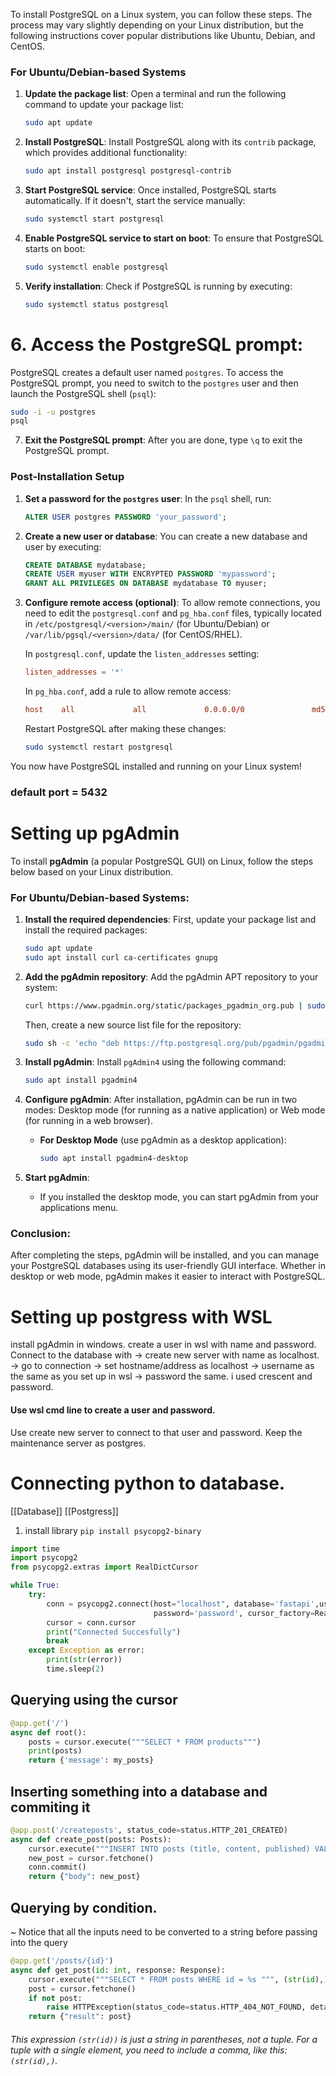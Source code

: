 To install PostgreSQL on a Linux system, you can follow these steps. The process may vary slightly depending on your Linux distribution, but the following instructions cover popular distributions like Ubuntu, Debian, and CentOS.

### For Ubuntu/Debian-based Systems

1. **Update the package list**:
   Open a terminal and run the following command to update your package list:
   ```bash
   sudo apt update
   ```

2. **Install PostgreSQL**:
   Install PostgreSQL along with its `contrib` package, which provides additional functionality:
   ```bash
   sudo apt install postgresql postgresql-contrib
   ```

3. **Start PostgreSQL service**:
   Once installed, PostgreSQL starts automatically. If it doesn't, start the service manually:
   ```bash
   sudo systemctl start postgresql
   ```

4. **Enable PostgreSQL service to start on boot**:
   To ensure that PostgreSQL starts on boot:
   ```bash
   sudo systemctl enable postgresql
   ```

5. **Verify installation**:
   Check if PostgreSQL is running by executing:
   ```bash
   sudo systemctl status postgresql
   ```

# 6. **Access the PostgreSQL prompt**:
   PostgreSQL creates a default user named `postgres`. To access the PostgreSQL prompt, you need to switch to the `postgres` user and then launch the PostgreSQL shell (`psql`):
   ```bash
   sudo -i -u postgres
   psql
   ```

7. **Exit the PostgreSQL prompt**:
   After you are done, type `\q` to exit the PostgreSQL prompt.

### Post-Installation Setup

1. **Set a password for the `postgres` user**:
   In the `psql` shell, run:
   ```sql
   ALTER USER postgres PASSWORD 'your_password';
   ```

2. **Create a new user or database**:
   You can create a new database and user by executing:
   ```sql
   CREATE DATABASE mydatabase;
   CREATE USER myuser WITH ENCRYPTED PASSWORD 'mypassword';
   GRANT ALL PRIVILEGES ON DATABASE mydatabase TO myuser;
   ```

3. **Configure remote access (optional)**:
   To allow remote connections, you need to edit the `postgresql.conf` and `pg_hba.conf` files, typically located in `/etc/postgresql/<version>/main/` (for Ubuntu/Debian) or `/var/lib/pgsql/<version>/data/` (for CentOS/RHEL).

   In `postgresql.conf`, update the `listen_addresses` setting:
   ```conf
   listen_addresses = '*'
   ```

   In `pg_hba.conf`, add a rule to allow remote access:
   ```conf
   host    all             all             0.0.0.0/0               md5
   ```

   Restart PostgreSQL after making these changes:
   ```bash
   sudo systemctl restart postgresql
   ```

You now have PostgreSQL installed and running on your Linux system!

### default port = 5432

# Setting up pgAdmin
To install **pgAdmin** (a popular PostgreSQL GUI) on Linux, follow the steps below based on your Linux distribution.

### For Ubuntu/Debian-based Systems:

1. **Install the required dependencies**:
   First, update your package list and install the required packages:

   ```bash
   sudo apt update
   sudo apt install curl ca-certificates gnupg
   ```

2. **Add the pgAdmin repository**:
   Add the pgAdmin APT repository to your system:

   ```bash
   curl https://www.pgadmin.org/static/packages_pgadmin_org.pub | sudo tee /etc/apt/trusted.gpg.d/pgadmin.asc
   ```

   Then, create a new source list file for the repository:

   ```bash
   sudo sh -c 'echo "deb https://ftp.postgresql.org/pub/pgadmin/pgadmin4/apt/$(lsb_release -cs) pgadmin4 main" > /etc/apt/sources.list.d/pgadmin4.list && apt update'
   ```

3. **Install pgAdmin**:
   Install `pgAdmin4` using the following command:

   ```bash
   sudo apt install pgadmin4
   ```

4. **Configure pgAdmin**:
   After installation, pgAdmin can be run in two modes: Desktop mode (for running as a native application) or Web mode (for running in a web browser).

   - **For Desktop Mode** (use pgAdmin as a desktop application):

     ```bash
     sudo apt install pgadmin4-desktop
     ```

5. **Start pgAdmin**:
   - If you installed the desktop mode, you can start pgAdmin from your applications menu.

### Conclusion:
After completing the steps, pgAdmin will be installed, and you can manage your PostgreSQL databases using its user-friendly GUI interface. Whether in desktop or web mode, pgAdmin makes it easier to interact with PostgreSQL.


# Setting up postgress with WSL

install pgAdmin in windows. 
create a user in wsl with name and password. 
Connect to the database with 
	-> create new server with name as localhost.
	-> go to connection 
		-> set hostname/address as localhost
		-> username as the same as you set up in wsl
		-> password the same. 
		i used crescent and password.
#### Use wsl cmd line to create a user and password.
Use create new server to connect to that user and password. Keep the maintenance server as postgres.


# Connecting python to database.
[[Database]] [[Postgress]]
1) install library `pip install psycopg2-binary`
```python
import time
import psycopg2
from psycopg2.extras import RealDictCursor

while True:
    try:
        conn = psycopg2.connect(host="localhost", database='fastapi',user='crescent', 
                                password='password', cursor_factory=RealDictCursor)
        cursor = conn.cursor
        print("Connected Succesfully")
        break
    except Exception as error:
        print(str(error))
        time.sleep(2)

```

## Querying using the cursor
```python
@app.get('/')
async def root():
    posts = cursor.execute("""SELECT * FROM products""")
    print(posts)
    return {'message': my_posts}
```

## Inserting something into a database and commiting it

```python
@app.post('/createposts', status_code=status.HTTP_201_CREATED)
async def create_post(posts: Posts):
    cursor.execute("""INSERT INTO posts (title, content, published) VALUES (%s, %s, %s) RETURNING *""", (posts.title, posts.content, posts.published))
    new_post = cursor.fetchone()
    conn.commit()
    return {"body": new_post}
```


## Querying by condition.

~ Notice that all the inputs need to be converted to a string before passing into the query 
```python
@app.get('/posts/{id}')
async def get_post(id: int, response: Response):
    cursor.execute("""SELECT * FROM posts WHERE id = %s """, (str(id),)) #notice the comma after str(id) is important
    post = cursor.fetchone()
    if not post:
        raise HTTPException(status_code=status.HTTP_404_NOT_FOUND, detail="The given id doesn't exist!")
    return {"result": post}


```

###### This expression `(str(id))` is just a string in parentheses, not a tuple. For a tuple with a single element, you need to include a comma, like this: `(str(id),)`.

